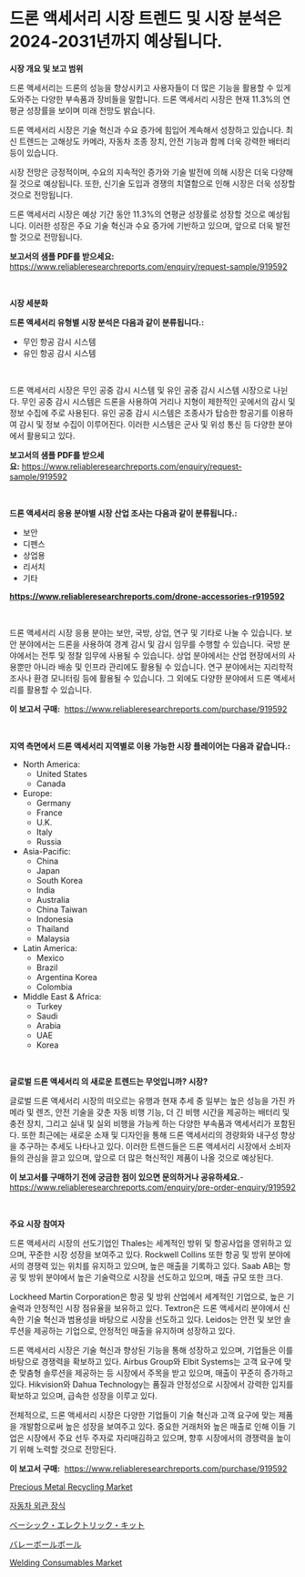 <p><h1>드론 액세서리 시장 트렌드 및 시장 분석은 2024-2031년까지 예상됩니다.</h1></p><p><strong>시장 개요 및 보고 범위</strong></p>
<p><p>드론 액세서리는 드론의 성능을 향상시키고 사용자들이 더 많은 기능을 활용할 수 있게 도와주는 다양한 부속품과 장비들을 말합니다. 드론 액세서리 시장은 현재 11.3%의 연평균 성장률을 보이며 미래 전망도 밝습니다. </p><p>드론 액세서리 시장은 기술 혁신과 수요 증가에 힘입어 계속해서 성장하고 있습니다. 최신 트렌드는 고해상도 카메라, 자동차 조종 장치, 안전 기능과 함께 더욱 강력한 배터리 등이 있습니다. </p><p>시장 전망은 긍정적이며, 수요의 지속적인 증가와 기술 발전에 의해 시장은 더욱 다양해질 것으로 예상됩니다. 또한, 신기술 도입과 경쟁의 치열함으로 인해 시장은 더욱 성장할 것으로 전망됩니다.</p><p>드론 액세서리 시장은 예상 기간 동안 11.3%의 연평균 성장률로 성장할 것으로 예상됩니다. 이러한 성장은 주요 기술 혁신과 수요 증가에 기반하고 있으며, 앞으로 더욱 발전할 것으로 전망됩니다.</p></p>
<p><strong>보고서의 샘플 PDF를 받으세요:</strong> <a href="https://www.reliableresearchreports.com/enquiry/request-sample/919592">https://www.reliableresearchreports.com/enquiry/request-sample/919592</a></p>
<p>&nbsp;</p>
<p><strong>시장 세분화</strong></p>
<p><strong>드론 액세서리 유형별 시장 분석은 다음과 같이 분류됩니다.:</strong></p>
<p><ul><li>무인 항공 감시 시스템</li><li>유인 항공 감시 시스템</li></ul></p>
<p>&nbsp;</p>
<p><p>드론 액세서리 시장은 무인 공중 감시 시스템 및 유인 공중 감시 시스템 시장으로 나뉜다. 무인 공중 감시 시스템은 드론을 사용하여 거리나 지형이 제한적인 곳에서의 감시 및 정보 수집에 주로 사용된다. 유인 공중 감시 시스템은 조종사가 탑승한 항공기를 이용하여 감시 및 정보 수집이 이루어진다. 이러한 시스템은 군사 및 위성 통신 등 다양한 분야에서 활용되고 있다.</p></p>
<p><strong>보고서의 샘플 PDF를 받으세요:</strong>&nbsp;<a href="https://www.reliableresearchreports.com/enquiry/request-sample/919592">https://www.reliableresearchreports.com/enquiry/request-sample/919592</a></p>
<p>&nbsp;</p>
<p><strong> 드론 액세서리 응용 분야별 시장 산업 조사는 다음과 같이 분류됩니다.:</strong></p>
<p><ul><li>보안</li><li>디펜스</li><li>상업용</li><li>리서치</li><li>기타</li></ul></p>
<p><strong><a href="https://www.reliableresearchreports.com/drone-accessories-r919592">https://www.reliableresearchreports.com/drone-accessories-r919592</a></strong></p>
<p>&nbsp;</p>
<p><p>드론 액세서리 시장 응용 분야는 보안, 국방, 상업, 연구 및 기타로 나눌 수 있습니다. 보안 분야에서는 드론을 사용하여 경계 감시 및 감시 임무를 수행할 수 있습니다. 국방 분야에서는 전투 및 정찰 임무에 사용될 수 있습니다. 상업 분야에서는 산업 현장에서의 사용뿐만 아니라 배송 및 인프라 관리에도 활용될 수 있습니다. 연구 분야에서는 지리학적 조사나 환경 모니터링 등에 활용될 수 있습니다. 그 외에도 다양한 분야에서 드론 액세서리를 활용할 수 있습니다.</p></p>
<p><strong>이 보고서 구매:</strong>&nbsp; <a href="https://www.reliableresearchreports.com/purchase/919592">https://www.reliableresearchreports.com/purchase/919592</a></p>
<p>&nbsp;</p>
<p><strong>지역 측면에서 드론 액세서리 지역별로 이용 가능한 시장 플레이어는 다음과 같습니다.:</strong></p>
<p><ul>
    <li>
        North America:
        <ul>
            <li>United States</li>
            <li>Canada</li>
        </ul>
    </li>
    <li>
        Europe:
        <ul>
            <li>Germany</li>
            <li>France</li>
            <li>U.K.</li>
            <li>Italy</li>
            <li>Russia</li>
        </ul>
    </li>
    <li>
        Asia-Pacific:
        <ul>
            <li>China</li>
            <li>Japan</li>
            <li>South Korea</li>
            <li>India</li>
            <li>Australia</li>
            <li>China Taiwan</li>
            <li>Indonesia</li>
            <li>Thailand</li>
            <li>Malaysia</li>
        </ul>
    </li>
    <li>
        Latin America:
        <ul>
            <li>Mexico</li>
            <li>Brazil</li>
            <li>Argentina Korea</li>
            <li>Colombia</li>
        </ul>
    </li>
    <li>
        Middle East & Africa:
        <ul>
            <li>Turkey</li>
            <li>Saudi</li>
            <li>Arabia</li>
            <li>UAE</li>
            <li>Korea</li>
        </ul>
    </li>
    </ul></p>
<p>&nbsp;</p>
<p><strong>글로벌 드론 액세서리 의 새로운 트렌드는 무엇입니까? 시장?</strong></p>
<p><p>글로벌 드론 액세서리 시장의 떠오르는 유행과 현재 추세 중 일부는 높은 성능을 가진 카메라 및 렌즈, 안전 기술을 갖춘 자동 비행 기능, 더 긴 비행 시간을 제공하는 배터리 및 충전 장치, 그리고 실내 및 실외 비행을 가능케 하는 다양한 부속품과 액세서리가 포함된다. 또한 최근에는 새로운 소재 및 디자인을 통해 드론 액세서리의 경량화와 내구성 향상을 추구하는 추세도 나타나고 있다. 이러한 트렌드들은 드론 액세서리 시장에서 소비자들의 관심을 끌고 있으며, 앞으로 더 많은 혁신적인 제품이 나올 것으로 예상된다.</p></p>
<p><strong>이 보고서를 구매하기 전에 궁금한 점이 있으면 문의하거나 공유하세요.</strong>- <a href="https://www.reliableresearchreports.com/enquiry/pre-order-enquiry/919592">https://www.reliableresearchreports.com/enquiry/pre-order-enquiry/919592</a></p>
<p>&nbsp;</p>
<p><strong>주요 시장 참여자</strong></p>
<p><p>드론 액세서리 시장의 선도기업인 Thales는 세계적인 방위 및 항공사업을 영위하고 있으며, 꾸준한 시장 성장을 보여주고 있다. Rockwell Collins 또한 항공 및 방위 분야에서의 경쟁력 있는 위치를 유지하고 있으며, 높은 매출을 기록하고 있다. Saab AB는 항공 및 방위 분야에서 높은 기술력으로 시장을 선도하고 있으며, 매출 규모 또한 크다.</p><p>Lockheed Martin Corporation은 항공 및 방위 산업에서 세계적인 기업으로, 높은 기술력과 안정적인 시장 점유율을 보유하고 있다. Textron은 드론 액세서리 분야에서 신속한 기술 혁신과 범용성을 바탕으로 시장을 선도하고 있다. Leidos는 안전 및 보안 솔루션을 제공하는 기업으로, 안정적인 매출을 유지하며 성장하고 있다.</p><p>드론 액세서리 시장은 기술 혁신과 향상된 기능을 통해 성장하고 있으며, 기업들은 이를 바탕으로 경쟁력을 확보하고 있다. Airbus Group와 Elbit Systems는 고객 요구에 맞춘 맞춤형 솔루션을 제공하는 등 시장에서 주목을 받고 있으며, 매출이 꾸준히 증가하고 있다. Hikvision와 Dahua Technology는 품질과 안정성으로 시장에서 강력한 입지를 확보하고 있으며, 급속한 성장을 이루고 있다.</p><p>전체적으로, 드론 액세서리 시장은 다양한 기업들이 기술 혁신과 고객 요구에 맞는 제품을 개발함으로써 높은 성장을 보여주고 있다. 중요한 거래처와 높은 매출로 인해 이들 기업은 시장에서 주요 선두 주자로 자리매김하고 있으며, 향후 시장에서의 경쟁력을 높이기 위해 노력할 것으로 전망된다.</p></p>
<p><strong>이 보고서 구매:</strong>&nbsp;&nbsp;<a href="https://www.reliableresearchreports.com/purchase/919592">https://www.reliableresearchreports.com/purchase/919592</a></p>
<p><p><a href="https://www.linkedin.com/pulse/precious-metal-recycling-market-size-evaluating-its-trends-ftdle?trackingId=Pt1dU6dfzacjbfJIo1jzMQ%3D%3D">Precious Metal Recycling Market</a></p><p><a href="https://medium.com/@mehereenadusoye/%EC%9E%90%EB%8F%99%EC%B0%A8-%EC%99%B8%EB%B6%80-%EC%9E%A5%EC%8B%9D-%EC%8B%9C%EC%9E%A5-%EA%B7%9C%EB%AA%A8-%EB%B0%8F-%EC%8B%9C%EC%9E%A5-%EB%8F%99%ED%96%A5-%EC%99%84%EC%A0%84%ED%95%9C-%EC%82%B0%EC%97%85-%EA%B0%9C%EC%9A%94-2024-2031-c1c61ca8394f">자동차 외관 장식</a></p><p><a href="https://medium.com/@kamdeall7845/%E5%9F%BA%E6%9C%AC%E9%9B%BB%E6%B0%97%E3%82%AD%E3%83%83%E3%83%88%E5%B8%82%E5%A0%B4%E3%81%AF-2031%E5%B9%B4%E3%81%BE%E3%81%A7%E3%81%AE%E5%B8%82%E5%A0%B4%E3%82%B7%E3%82%A7%E3%82%A2-%E3%82%B5%E3%82%A4%E3%82%BA-%E4%BA%88%E6%B8%AC%E3%82%92%E4%B8%AD%E5%BF%83%E3%81%AB%E3%81%97%E3%81%A6%E3%81%84%E3%81%BE%E3%81%99-c223000fe75d">ベーシック・エレクトリック・キット</a></p><p><a href="https://github.com/zoetazuur/Market-Research-Report-List-1/blob/main/231378521874.md">バレーボールボール</a></p><p><a href="https://www.linkedin.com/pulse/welding-consumables-market-dynamics-2024-2031-also-its-trends-1orsf?trackingId=GvS8clTs0J01Mt3gjm3Duw%3D%3D">Welding Consumables Market</a></p></p>